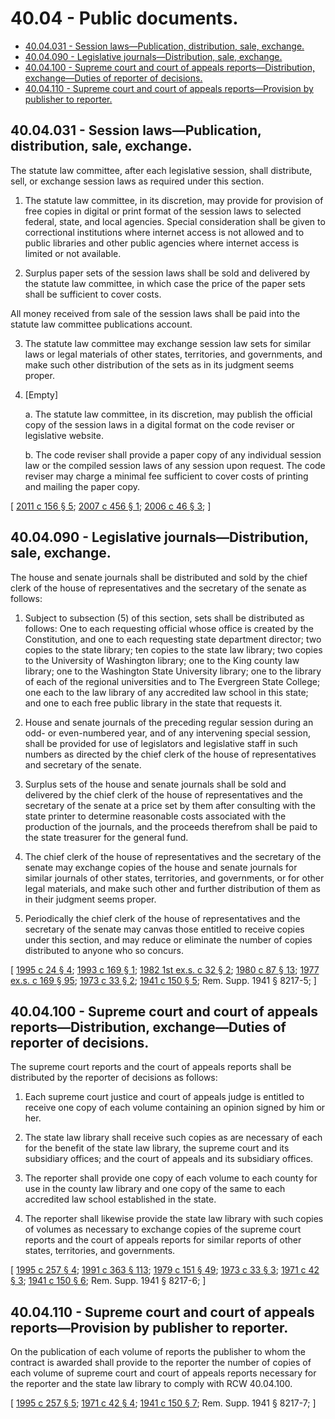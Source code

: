 # 40.04 - Public documents.
* [40.04.031 - Session laws—Publication, distribution, sale, exchange.](#4004031---session-lawspublication-distribution-sale-exchange)
* [40.04.090 - Legislative journals—Distribution, sale, exchange.](#4004090---legislative-journalsdistribution-sale-exchange)
* [40.04.100 - Supreme court and court of appeals reports—Distribution, exchange—Duties of reporter of decisions.](#4004100---supreme-court-and-court-of-appeals-reportsdistribution-exchangeduties-of-reporter-of-decisions)
* [40.04.110 - Supreme court and court of appeals reports—Provision by publisher to reporter.](#4004110---supreme-court-and-court-of-appeals-reportsprovision-by-publisher-to-reporter)
## 40.04.031 - Session laws—Publication, distribution, sale, exchange.
The statute law committee, after each legislative session, shall distribute, sell, or exchange session laws as required under this section.

1. The statute law committee, in its discretion, may provide for provision of free copies in digital or print format of the session laws to selected federal, state, and local agencies. Special consideration shall be given to correctional institutions where internet access is not allowed and to public libraries and other public agencies where internet access is limited or not available.

2. Surplus paper sets of the session laws shall be sold and delivered by the statute law committee, in which case the price of the paper sets shall be sufficient to cover costs.

All money received from sale of the session laws shall be paid into the statute law committee publications account.

3. The statute law committee may exchange session law sets for similar laws or legal materials of other states, territories, and governments, and make such other distribution of the sets as in its judgment seems proper.

4. [Empty]

    a.  The statute law committee, in its discretion, may publish the official copy of the session laws in a digital format on the code reviser or legislative website.

    b.  The code reviser shall provide a paper copy of any individual session law or the compiled session laws of any session upon request. The code reviser may charge a minimal fee sufficient to cover costs of printing and mailing the paper copy.

\[ [2011 c 156 § 5](http://lawfilesext.leg.wa.gov/biennium/2011-12/Pdf/Bills/Session%20Laws/House/1479.SL.pdf?cite=2011%20c%20156%20§%205); [2007 c 456 § 1](http://lawfilesext.leg.wa.gov/biennium/2007-08/Pdf/Bills/Session%20Laws/House/1859.SL.pdf?cite=2007%20c%20456%20§%201); [2006 c 46 § 3](http://lawfilesext.leg.wa.gov/biennium/2005-06/Pdf/Bills/Session%20Laws/Senate/6208.SL.pdf?cite=2006%20c%2046%20§%203); \]

## 40.04.090 - Legislative journals—Distribution, sale, exchange.
The house and senate journals shall be distributed and sold by the chief clerk of the house of representatives and the secretary of the senate as follows:

1. Subject to subsection (5) of this section, sets shall be distributed as follows: One to each requesting official whose office is created by the Constitution, and one to each requesting state department director; two copies to the state library; ten copies to the state law library; two copies to the University of Washington library; one to the King county law library; one to the Washington State University library; one to the library of each of the regional universities and to The Evergreen State College; one each to the law library of any accredited law school in this state; and one to each free public library in the state that requests it.

2. House and senate journals of the preceding regular session during an odd- or even-numbered year, and of any intervening special session, shall be provided for use of legislators and legislative staff in such numbers as directed by the chief clerk of the house of representatives and secretary of the senate.

3. Surplus sets of the house and senate journals shall be sold and delivered by the chief clerk of the house of representatives and the secretary of the senate at a price set by them after consulting with the state printer to determine reasonable costs associated with the production of the journals, and the proceeds therefrom shall be paid to the state treasurer for the general fund.

4. The chief clerk of the house of representatives and the secretary of the senate may exchange copies of the house and senate journals for similar journals of other states, territories, and governments, or for other legal materials, and make such other and further distribution of them as in their judgment seems proper.

5. Periodically the chief clerk of the house of representatives and the secretary of the senate may canvas those entitled to receive copies under this section, and may reduce or eliminate the number of copies distributed to anyone who so concurs.

\[ [1995 c 24 § 4](http://lawfilesext.leg.wa.gov/biennium/1995-96/Pdf/Bills/Session%20Laws/Senate/5067-S.SL.pdf?cite=1995%20c%2024%20§%204); [1993 c 169 § 1](http://lawfilesext.leg.wa.gov/biennium/1993-94/Pdf/Bills/Session%20Laws/House/1926-S.SL.pdf?cite=1993%20c%20169%20§%201); [1982 1st ex.s. c 32 § 2](http://leg.wa.gov/CodeReviser/documents/sessionlaw/1982ex1c32.pdf?cite=1982%201st%20ex.s.%20c%2032%20§%202); [1980 c 87 § 13](http://leg.wa.gov/CodeReviser/documents/sessionlaw/1980c87.pdf?cite=1980%20c%2087%20§%2013); [1977 ex.s. c 169 § 95](http://leg.wa.gov/CodeReviser/documents/sessionlaw/1977ex1c169.pdf?cite=1977%20ex.s.%20c%20169%20§%2095); [1973 c 33 § 2](http://leg.wa.gov/CodeReviser/documents/sessionlaw/1973c33.pdf?cite=1973%20c%2033%20§%202); [1941 c 150 § 5](http://leg.wa.gov/CodeReviser/documents/sessionlaw/1941c150.pdf?cite=1941%20c%20150%20§%205); Rem. Supp. 1941 § 8217-5; \]

## 40.04.100 - Supreme court and court of appeals reports—Distribution, exchange—Duties of reporter of decisions.
The supreme court reports and the court of appeals reports shall be distributed by the reporter of decisions as follows:

1. Each supreme court justice and court of appeals judge is entitled to receive one copy of each volume containing an opinion signed by him or her.

2. The state law library shall receive such copies as are necessary of each for the benefit of the state law library, the supreme court and its subsidiary offices; and the court of appeals and its subsidiary offices.

3. The reporter shall provide one copy of each volume to each county for use in the county law library and one copy of the same to each accredited law school established in the state.

4. The reporter shall likewise provide the state law library with such copies of volumes as necessary to exchange copies of the supreme court reports and the court of appeals reports for similar reports of other states, territories, and governments.

\[ [1995 c 257 § 4](http://lawfilesext.leg.wa.gov/biennium/1995-96/Pdf/Bills/Session%20Laws/Senate/5724-S.SL.pdf?cite=1995%20c%20257%20§%204); [1991 c 363 § 113](http://lawfilesext.leg.wa.gov/biennium/1991-92/Pdf/Bills/Session%20Laws/House/1201-S.SL.pdf?cite=1991%20c%20363%20§%20113); [1979 c 151 § 49](http://leg.wa.gov/CodeReviser/documents/sessionlaw/1979c151.pdf?cite=1979%20c%20151%20§%2049); [1973 c 33 § 3](http://leg.wa.gov/CodeReviser/documents/sessionlaw/1973c33.pdf?cite=1973%20c%2033%20§%203); [1971 c 42 § 3](http://leg.wa.gov/CodeReviser/documents/sessionlaw/1971c42.pdf?cite=1971%20c%2042%20§%203); [1941 c 150 § 6](http://leg.wa.gov/CodeReviser/documents/sessionlaw/1941c150.pdf?cite=1941%20c%20150%20§%206); Rem. Supp. 1941 § 8217-6; \]

## 40.04.110 - Supreme court and court of appeals reports—Provision by publisher to reporter.
On the publication of each volume of reports the publisher to whom the contract is awarded shall provide to the reporter the number of copies of each volume of supreme court and court of appeals reports necessary for the reporter and the state law library to comply with RCW 40.04.100.

\[ [1995 c 257 § 5](http://lawfilesext.leg.wa.gov/biennium/1995-96/Pdf/Bills/Session%20Laws/Senate/5724-S.SL.pdf?cite=1995%20c%20257%20§%205); [1971 c 42 § 4](http://leg.wa.gov/CodeReviser/documents/sessionlaw/1971c42.pdf?cite=1971%20c%2042%20§%204); [1941 c 150 § 7](http://leg.wa.gov/CodeReviser/documents/sessionlaw/1941c150.pdf?cite=1941%20c%20150%20§%207); Rem. Supp. 1941 § 8217-7; \]

